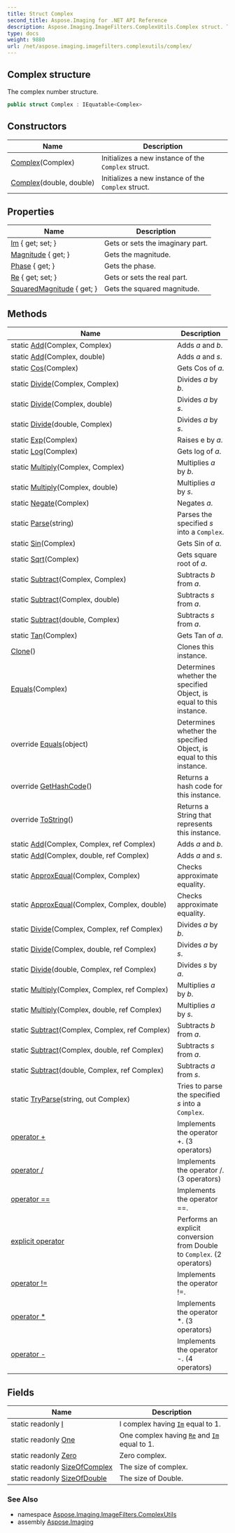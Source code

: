 ```yaml
---
title: Struct Complex
second_title: Aspose.Imaging for .NET API Reference
description: Aspose.Imaging.ImageFilters.ComplexUtils.Complex struct. The complex number structure
type: docs
weight: 9880
url: /net/aspose.imaging.imagefilters.complexutils/complex/
---
```

## Complex structure

The complex number structure.

```csharp
public struct Complex : IEquatable<Complex>
```

## Constructors

| Name | Description |
| --- | --- |
| [Complex](complex/#constructor)(Complex) | Initializes a new instance of the `Complex` struct. |
| [Complex](complex/#constructor_1)(double, double) | Initializes a new instance of the `Complex` struct. |

## Properties

| Name | Description |
| --- | --- |
| [Im](../../aspose.imaging.imagefilters.complexutils/complex/im/) { get; set; } | Gets or sets the imaginary part. |
| [Magnitude](../../aspose.imaging.imagefilters.complexutils/complex/magnitude/) { get; } | Gets the magnitude. |
| [Phase](../../aspose.imaging.imagefilters.complexutils/complex/phase/) { get; } | Gets the phase. |
| [Re](../../aspose.imaging.imagefilters.complexutils/complex/re/) { get; set; } | Gets or sets the real part. |
| [SquaredMagnitude](../../aspose.imaging.imagefilters.complexutils/complex/squaredmagnitude/) { get; } | Gets the squared magnitude. |

## Methods

| Name | Description |
| --- | --- |
| static [Add](../../aspose.imaging.imagefilters.complexutils/complex/add/#add)(Complex, Complex) | Adds *a* and *b*. |
| static [Add](../../aspose.imaging.imagefilters.complexutils/complex/add/#add_1)(Complex, double) | Adds *a* and *s*. |
| static [Cos](../../aspose.imaging.imagefilters.complexutils/complex/cos/)(Complex) | Gets Cos of *a*. |
| static [Divide](../../aspose.imaging.imagefilters.complexutils/complex/divide/#divide)(Complex, Complex) | Divides *a* by *b*. |
| static [Divide](../../aspose.imaging.imagefilters.complexutils/complex/divide/#divide_1)(Complex, double) | Divides *a* by *s*. |
| static [Divide](../../aspose.imaging.imagefilters.complexutils/complex/divide/#divide_2)(double, Complex) | Divides *a* by *s*. |
| static [Exp](../../aspose.imaging.imagefilters.complexutils/complex/exp/)(Complex) | Raises e by *a*. |
| static [Log](../../aspose.imaging.imagefilters.complexutils/complex/log/)(Complex) | Gets log of *a*. |
| static [Multiply](../../aspose.imaging.imagefilters.complexutils/complex/multiply/#multiply)(Complex, Complex) | Multiplies *a* by *b*. |
| static [Multiply](../../aspose.imaging.imagefilters.complexutils/complex/multiply/#multiply_1)(Complex, double) | Multiplies *a* by *s*. |
| static [Negate](../../aspose.imaging.imagefilters.complexutils/complex/negate/)(Complex) | Negates *a*. |
| static [Parse](../../aspose.imaging.imagefilters.complexutils/complex/parse/)(string) | Parses the specified *s* into a `Complex`. |
| static [Sin](../../aspose.imaging.imagefilters.complexutils/complex/sin/)(Complex) | Gets Sin of *a*. |
| static [Sqrt](../../aspose.imaging.imagefilters.complexutils/complex/sqrt/)(Complex) | Gets square root of *a*. |
| static [Subtract](../../aspose.imaging.imagefilters.complexutils/complex/subtract/#subtract)(Complex, Complex) | Subtracts *b* from *a*. |
| static [Subtract](../../aspose.imaging.imagefilters.complexutils/complex/subtract/#subtract_1)(Complex, double) | Subtracts *s* from *a*. |
| static [Subtract](../../aspose.imaging.imagefilters.complexutils/complex/subtract/#subtract_2)(double, Complex) | Subtracts *s* from *a*. |
| static [Tan](../../aspose.imaging.imagefilters.complexutils/complex/tan/)(Complex) | Gets Tan of *a*. |
| [Clone](../../aspose.imaging.imagefilters.complexutils/complex/clone/)() | Clones this instance. |
| [Equals](../../aspose.imaging.imagefilters.complexutils/complex/equals/#equals)(Complex) | Determines whether the specified Object, is equal to this instance. |
| override [Equals](../../aspose.imaging.imagefilters.complexutils/complex/equals/#equals_1)(object) | Determines whether the specified Object, is equal to this instance. |
| override [GetHashCode](../../aspose.imaging.imagefilters.complexutils/complex/gethashcode/)() | Returns a hash code for this instance. |
| override [ToString](../../aspose.imaging.imagefilters.complexutils/complex/tostring/)() | Returns a String that represents this instance. |
| static [Add](../../aspose.imaging.imagefilters.complexutils/complex/add/#add_2)(Complex, Complex, ref Complex) | Adds *a* and *b*. |
| static [Add](../../aspose.imaging.imagefilters.complexutils/complex/add/#add_3)(Complex, double, ref Complex) | Adds *a* and *s*. |
| static [ApproxEqual](../../aspose.imaging.imagefilters.complexutils/complex/approxequal/#approxequal)(Complex, Complex) | Checks approximate equality. |
| static [ApproxEqual](../../aspose.imaging.imagefilters.complexutils/complex/approxequal/#approxequal_1)(Complex, Complex, double) | Checks approximate equality. |
| static [Divide](../../aspose.imaging.imagefilters.complexutils/complex/divide/#divide_3)(Complex, Complex, ref Complex) | Divides *a* by *b*. |
| static [Divide](../../aspose.imaging.imagefilters.complexutils/complex/divide/#divide_4)(Complex, double, ref Complex) | Divides *a* by *s*. |
| static [Divide](../../aspose.imaging.imagefilters.complexutils/complex/divide/#divide_5)(double, Complex, ref Complex) | Divides *s* by *a*. |
| static [Multiply](../../aspose.imaging.imagefilters.complexutils/complex/multiply/#multiply_2)(Complex, Complex, ref Complex) | Multiplies *a* by *b*. |
| static [Multiply](../../aspose.imaging.imagefilters.complexutils/complex/multiply/#multiply_3)(Complex, double, ref Complex) | Multiplies *a* by *s*. |
| static [Subtract](../../aspose.imaging.imagefilters.complexutils/complex/subtract/#subtract_3)(Complex, Complex, ref Complex) | Subtracts *b* from *a*. |
| static [Subtract](../../aspose.imaging.imagefilters.complexutils/complex/subtract/#subtract_4)(Complex, double, ref Complex) | Subtracts *s* from *a*. |
| static [Subtract](../../aspose.imaging.imagefilters.complexutils/complex/subtract/#subtract_5)(double, Complex, ref Complex) | Subtracts *a* from *s*. |
| static [TryParse](../../aspose.imaging.imagefilters.complexutils/complex/tryparse/)(string, out Complex) | Tries to parse the specified *s* into a `Complex`. |
| [operator +](../../aspose.imaging.imagefilters.complexutils/complex/op_addition/#op_addition) | Implements the operator +. (3 operators) |
| [operator /](../../aspose.imaging.imagefilters.complexutils/complex/op_division/#op_division) | Implements the operator /. (3 operators) |
| [operator ==](../../aspose.imaging.imagefilters.complexutils/complex/op_equality/) | Implements the operator ==. |
| [explicit operator](../../aspose.imaging.imagefilters.complexutils/complex/op_explicit/#op_explicit) | Performs an explicit conversion from Double to `Complex`. (2 operators) |
| [operator !=](../../aspose.imaging.imagefilters.complexutils/complex/op_inequality/) | Implements the operator !=. |
| [operator *](../../aspose.imaging.imagefilters.complexutils/complex/op_multiply/#op_multiply) | Implements the operator *. (3 operators) |
| [operator -](../../aspose.imaging.imagefilters.complexutils/complex/op_subtraction/) | Implements the operator -. (4 operators) |

## Fields

| Name | Description |
| --- | --- |
| static readonly [I](../../aspose.imaging.imagefilters.complexutils/complex/i/) | I complex having [`Im`](./im/) equal to 1. |
| static readonly [One](../../aspose.imaging.imagefilters.complexutils/complex/one/) | One complex having [`Re`](./re/) and [`Im`](./im/) equal to 1. |
| static readonly [Zero](../../aspose.imaging.imagefilters.complexutils/complex/zero/) | Zero complex. |
| static readonly [SizeOfComplex](../../aspose.imaging.imagefilters.complexutils/complex/sizeofcomplex/) | The size of complex. |
| static readonly [SizeOfDouble](../../aspose.imaging.imagefilters.complexutils/complex/sizeofdouble/) | The size of Double. |

### See Also

* namespace [Aspose.Imaging.ImageFilters.ComplexUtils](../../aspose.imaging.imagefilters.complexutils/)
* assembly [Aspose.Imaging](../../)


